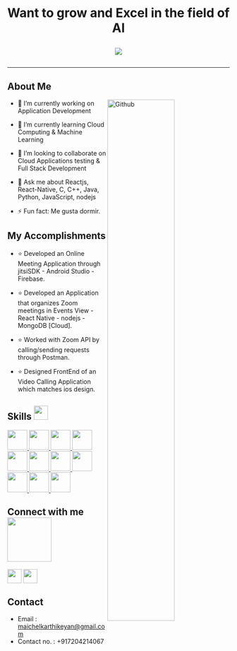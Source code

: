 <h1 align="center">
Want to grow and Excel in the field of AI
 
 <!--<img src="https://komarev.com/ghpvc/?username=I-am-vishalmaurya&label=Profile%20Views&color=0e75b6&style=flat" align='right' alt="vishalmaurya" />-->

<!-- Typing SVG by DenverCoder1 - https://github.com/DenverCoder1/readme-typing-svg -->
<p align="center">
  <a href="https://github.com/DenverCoder1/readme-typing-svg"><img src="https://readme-typing-svg.herokuapp.com?font=&color=11AD1F&lines=Computer+Applications+Student+%5BBCA%5D;Full+Stack+Developer;Freelancer;Cloud+%7C+AI+%7C+ML++Enthusiastic;Python+%7C+Data+Analytics+%7C+Java&center=true&width=386&height=45"></a>
</p>

<hr>

<h2> About Me </h2>

<img width="55%" align="right" alt="Github" src="https://raw.githubusercontent.com/onimur/.github/master/.resources/git-header.svg" />

- 🔭 I’m currently working on Application Development
  
- 🌱 I’m currently learning Cloud Computing & Machine Learning
  
- 👯 I’m looking to collaborate on Cloud Applications testing & Full Stack Development
  
- 💬 Ask me about Reactjs, React-Native, C, C++, Java, Python, JavaScript, nodejs
  
- ⚡ Fun fact: Me gusta dormir.
 
 <h2 >My Accomplishments </h2>

- :star: Developed an Online Meeting Application through jitsiSDK - Android Studio - Firebase. 
  
- :star: Developed an Application that organizes Zoom meetings in Events View - React Native - nodejs - MongoDB [Cloud]. 
  
- :star: Worked with Zoom API by calling/sending requests through Postman.
  
- :star: Designed FrontEnd of an Video Calling Application which matches ios design. 
  

<h2> Skills <img src = "https://media2.giphy.com/media/QssGEmpkyEOhBCb7e1/giphy.gif?cid=ecf05e47a0n3gi1bfqntqmob8g9aid1oyj2wr3ds3mg700bl&rid=giphy.gif" width = 32px> 
  
 </h2>
<a href= https://github.com/pixiedust57?tab=repositories&q=&type=&language=python&sort= > <img width ='45px' src ='https://skillicons.dev/icons?i=python'> </a>
<a href= https://github.com/pixiedust57?tab=repositories&q=&type=&language=react&sort= > <img width ='45px' src ='https://skillicons.dev/icons?i=react'> </a>
<a href= https://github.com/pixiedust57?tab=repositories&q=&type=&language=java&sort= > <img width ='45px' src ='https://skillicons.dev/icons?i=java&perline=3'> </a>
 <a href= https://github.com/pixiedust57?tab=repositories&q=&type=&language=mongodb&sort= > <img width ='45px' src ='https://skillicons.dev/icons?i=mongodb&perline=3'> </a> 
<a href= https://github.com/pixiedust57?tab=repositories&q=&type=&language=androidstudio&sort= > <img width ='45px' src ='https://skillicons.dev/icons?i=androidstudio&perline=3'> </a>
  <a href= https://github.com/pixiedust57?tab=repositories&q=&type=&language=c&sort= > <img width ='45px' src ='https://skillicons.dev/icons?i=c&perline=3'> </a>
<a href= https://github.com/pixiedust57?tab=repositories&q=&type=&language=cpp&sort= > <img width ='45px' src ='https://skillicons.dev/icons?i=cpp&perline=3'> </a>
<a href= https://github.com/pixiedust57?tab=repositories&q=&type=&language=javascript&sort= > <img width ='45px' src ='https://skillicons.dev/icons?i=javascript&perline=3'> </a>
<a href= https://github.com/pixiedust57?tab=repositories&q=&type=&language=nodejs&sort= > <img width ='45px' src ='https://skillicons.dev/icons?i=nodejs&perline=3'> </a>
<a href= https://github.com/pixiedust57?tab=repositories&q=&type=&language=firebase&sort= > <img width ='45px' src ='https://skillicons.dev/icons?i=firebase&perline=3'> </a>
<a href= https://github.com/pixiedust57?tab=repositories&q=&type=&language=mysql&sort= > <img width ='45px' src ='https://skillicons.dev/icons?i=mysql&perline=3'> </a>  
  
  

<h2> Connect with me <img src='https://raw.githubusercontent.com/ShahriarShafin/ShahriarShafin/main/Assets/handshake.gif' width="100px"> </h2>
<a href = 'https://www.linkedin.com/in/murali-karthick-b55301208/'> <img width = '32px' align= 'center' src="https://raw.githubusercontent.com/rahulbanerjee26/githubAboutMeGenerator/main/icons/linked-in-alt.svg"/></a>  
<a href = 'https://www.twitter.com/MuraliKarthik67'> <img width = '32px' align= 'center'  margin = '10px' src="https://raw.githubusercontent.com/rahulbanerjee26/githubAboutMeGenerator/main/icons/twitter.svg"/></a> 
 

 <h2> Contact </h2>
 
- Email : maichelkarthikeyan@gmail.com
- Contact no. : +917204214067


<br>
<br>
  <br>
